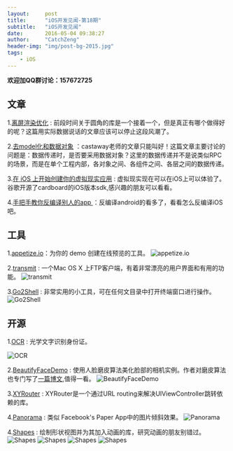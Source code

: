 ```yaml
---
layout:     post
title:      "iOS开发见闻-第18期"
subtitle:   "iOS开发见闻"
date:       2016-05-04 09:38:27 
author:     "CatchZeng"
header-img: "img/post-bg-2015.jpg"
tags:
    - iOS
---
```

<span id="busuanzi_container_page_pv"></span>

**欢迎加QQ群讨论：157672725**

## 文章
1.[离屏渲染优化](http://www.jianshu.com/p/ca51c9d3575b#rd) : 前段时间关于圆角的库是一个接着一个，但是真正有哪个做得好的呢？这篇用实际数据说话的文章应该可以停止这段风潮了。

2.[去model化和数据对象](http://casatwy.com/OOP_nomodel.html) ：castaway老师的文章只能叫好！这篇文章主要讨论的问题是：数据传递时，是否要采用数据对象？这里的数据传递并不是说类似RPC的场景，而是在单个工程内部，各对象之间、各组件之间、各层之间的数据传递。

3.[在 iOS 上开始创建你的虚拟现实应用](https://www.tuccuay.com/2016/03/cardboard-ios-sdk-getting-started/) :  虚拟现实现在可以在iOS上可以体验了。谷歌开源了cardboard的iOS版本sdk,感兴趣的朋友可以看看。

4.[手把手教你反编译别人的app ](http://www.jianshu.com/p/10873c5c1e08) ：反编译android的看多了，看看怎么反编译iOS吧。


## 工具
1.[appetize.io](https://appetize.io/demo?device=iphone5s&scale=75&orientation=portrait&osVersion=9.3)：为你的 demo 创建在线预览的工具。
![appetize.io](http://upload-images.jianshu.io/upload_images/943491-1b2021ea821014f7.jpg?imageMogr2/auto-orient/strip%7CimageView2/2/w/1240)

2.[transmit](http://panic.com/transmit/) : 一个Mac OS X 上FTP客户端，有着非常漂亮的用户界面和有用的功能。
![transmit](http://upload-images.jianshu.io/upload_images/943491-c725ca96daf9e82a.png?imageMogr2/auto-orient/strip%7CimageView2/2/w/1240)

3.[Go2Shell](https://itunes.apple.com/us/app/go2shell/id445770608?mt=12&ign-mpt=uo%3D4) : 非常实用的小工具，可在任何文目录中打开终端窗口进行操作。
![Go2Shell](http://upload-images.jianshu.io/upload_images/943491-a3488569c36c3702.jpeg?imageMogr2/auto-orient/strip%7CimageView2/2/w/1240)

## 开源
1.[OCR](https://github.com/iosWellLin/OCR) : 光学文字识别身份证。

![OCR](http://upload-images.jianshu.io/upload_images/943491-21903bc6dd7bb064.png?imageMogr2/auto-orient/strip%7CimageView2/2/w/1240)

2.[BeautifyFaceDemo](https://github.com/Guikunzhi/BeautifyFaceDemo) : 使用人脸磨皮算法美化脸部的相机实例。作者对磨皮算法也专门写了[一篇博文](http://m.blog.csdn.net/article/details?id=50496969),值得一看。
![BeautifyFaceDemo](http://upload-images.jianshu.io/upload_images/943491-b065406e00e232a6?imageMogr2/auto-orient/strip%7CimageView2/2/w/1240) 

3.[XYRouter](https://github.com/uxyheaven/XYRouter) : XYRouter是一个通过URL routing来解决UIViewController跳转依赖的库。
 
4.[Panorama](https://github.com/iSame7/Panorama) : 类似 Facebook's Paper App中的图片倾斜效果。
![Panorama](https://camo.githubusercontent.com/264ad4ee96c2c0a607928a3ff6ddb700e612bc9f/687474703a2f2f73332e6a742e696f2f74696c742e676966)

4.[Shapes](https://github.com/DenHeadless/Shapes) : 绘制形状视图并为其加入动画的库，研究动画的朋友别错过。
![Shapes](https://github.com/DenHeadless/Shapes/raw/master/Images/progress_view.gif)
![Shapes](https://github.com/DenHeadless/Shapes/raw/master/Images/dimming_view.gif)
![Shapes](https://github.com/DenHeadless/Shapes/raw/master/Images/app_store_download_button.gif)
![Shapes](https://github.com/DenHeadless/Shapes/raw/master/Images/voice_memos_record_button.gif)

